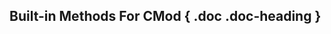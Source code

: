 
## Built-in Methods For CMod { .doc .doc-heading }
<!-- ::: disruption_py.shots.parameter_methods.cmod.basic_parameter_methods
    handler: python
	options:
	  heading_level: 2
	  show_source: true
	  show_if_no_docstring: true
	  show_root_heading: false
	  show_root_toc_entry: false
	  show_root_members_full_path: false
	  filters:
		- "!^_"
		- "^__"
		- "!compare_ts_tci"
		- "!efit_check"
		- "!ThomsonDensityMeasure" -->